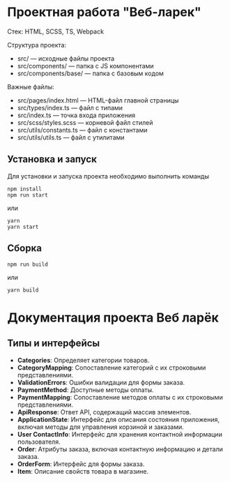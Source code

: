 # Проектная работа "Веб-ларек"

Стек: HTML, SCSS, TS, Webpack

Структура проекта:
- src/ — исходные файлы проекта
- src/components/ — папка с JS компонентами
- src/components/base/ — папка с базовым кодом

Важные файлы:
- src/pages/index.html — HTML-файл главной страницы
- src/types/index.ts — файл с типами
- src/index.ts — точка входа приложения
- src/scss/styles.scss — корневой файл стилей
- src/utils/constants.ts — файл с константами
- src/utils/utils.ts — файл с утилитами

## Установка и запуск
Для установки и запуска проекта необходимо выполнить команды

```
npm install
npm run start
```

или

```
yarn
yarn start
```
## Сборка

```
npm run build
```

или

```
yarn build
```

# Документация проекта Веб ларёк
## Типы и интерфейсы
- **Categories**: Определяет категории товаров.
- **CategoryMapping**: Сопоставление категорий с их строковыми представлениями.
- **ValidationErrors**: Ошибки валидации для формы заказа.
- **PaymentMethod**: Доступные методы оплаты.
- **PaymentMapping**: Сопоставление методов оплаты с их строковыми представлениями.
- **ApiResponse**: Ответ API, содержащий массив элементов.
- **ApplicationState**: Интерфейс для описания состояния приложения, включая методы для управления корзиной и заказами.
- **User ContactInfo**: Интерфейс для хранения контактной информации пользователя.
- **Order**: Атрибуты заказа, включая контактную информацию и детали заказа.
- **OrderForm**: Интерфейс для формы заказа.
- **Item**: Описание свойств товара в магазине.
